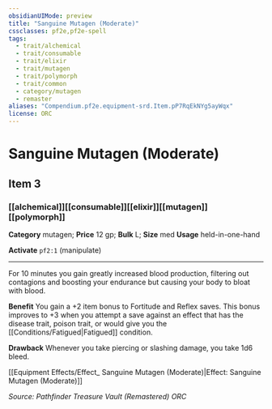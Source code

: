 ```yaml
---
obsidianUIMode: preview
title: "Sanguine Mutagen (Moderate)"
cssclasses: pf2e,pf2e-spell
tags:
  - trait/alchemical
  - trait/consumable
  - trait/elixir
  - trait/mutagen
  - trait/polymorph
  - trait/common
  - category/mutagen
  - remaster
aliases: "Compendium.pf2e.equipment-srd.Item.pP7RqEkNYg5ayWqx"
license: ORC
---
```

# Sanguine Mutagen (Moderate)
## Item 3
### [[alchemical]][[consumable]][[elixir]][[mutagen]][[polymorph]]

**Category** mutagen; 
**Price** 12 gp; 
**Bulk** L; **Size** med
**Usage** held-in-one-hand

**Activate** `pf2:1` (manipulate)

* * *

For 10 minutes you gain greatly increased blood production, filtering out contagions and boosting your endurance but causing your body to bloat with blood.

**Benefit** You gain a +2 item bonus to Fortitude and Reflex saves. This bonus improves to +3 when you attempt a save against an effect that has the disease trait, poison trait, or would give you the [[Conditions/Fatigued|Fatigued]] condition.

**Drawback** Whenever you take piercing or slashing damage, you take 1d6 bleed.

[[Equipment Effects/Effect_ Sanguine Mutagen (Moderate)|Effect: Sanguine Mutagen (Moderate)]]

*Source: Pathfinder Treasure Vault (Remastered)*
*ORC*
